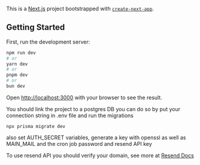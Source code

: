 This is a [Next.js](https://nextjs.org/) project bootstrapped with [`create-next-app`](https://github.com/vercel/next.js/tree/canary/packages/create-next-app).

## Getting Started

First, run the development server:

```bash
npm run dev
# or
yarn dev
# or
pnpm dev
# or
bun dev
```

Open [http://localhost:3000](http://localhost:3000) with your browser to see the result.

You should link the project to a postgres DB 
you can do so by put your connection string in .env file and run the migrations

```
npx prisma migrate dev

```

also set AUTH_SECRET variables, generate a key with openssl
as well as MAIN_MAIL and the cron job password and resend API key 

To use resend API you should verify your domain, see more at [Resend Docs](https://resend.com/docs/dashboard/domains/introduction)







